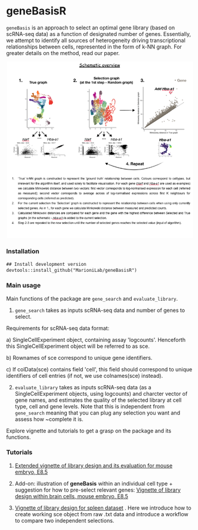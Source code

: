# geneBasisR

`geneBasis` is an approach to select an optimal gene library (based on scRNA-seq data) as a function of designated number of genes. 
Essentially, we attempt to identify all sources of heterogeneity driving transcriptional relationships between cells, represented in the form of k-NN graph. For greater details on the method, read our paper. 


<p align="center">
  <img src="geneBasis_cartoon.png" width="500">
</p>


### Installation

```
## Install development version
devtools::install_github("MarioniLab/geneBasisR") 
```

### Main usage

Main functions of the package are `gene_search` and `evaluate_library`.

1. `gene_search` takes as inputs scRNA-seq data and number of genes to select.

Requirements for scRNA-seq data format:

a) SingleCellExperiment object, containing assay 'logcounts'. Henceforth this SingleCellExperiment object will be referred to as sce.

b) Rownames of sce correspond to unique gene identifiers.

c) If colData(sce) contains field 'cell', this field should correspond to unique identifiers of cell entries (if not, we use colnames(sce) instead).

2. `evaluate_library` takes as inputs scRNA-seq data (as a SingleCellExperiment objects, using logcounts) and charcter vector of gene names, and estimates the quality of the selected library at cell type, cell and gene levels. Note that this is independent from `gene_search` meaning that you can plug any selection you want and assess how ~complete it is.


Explore vignette and tutorials to get a grasp on the package and its functions.


### Tutorials

1. [Extended vignette of library design and its evaluation for mouse embryo, E8.5](https://rawcdn.githack.com/MarioniLab/geneBasis_tutorials/ef2d83ae4eaf607c447037dc8981b18d4e7821af/geneBasis_mouseEmbryo_extended.html)

2. Add-on: illustration of **geneBasis** within an individual cell type + suggestion for how to pre-select relevant genes:
[Vignette of library design within brain cells, mouse embryo, E8.5](https://rawcdn.githack.com/MarioniLab/geneBasis_tutorials/ef2d83ae4eaf607c447037dc8981b18d4e7821af/geneBasis_mouseEmbryo_within_celltype.html)

3. [Vignette of library design for spleen dataset](https://rawcdn.githack.com/MarioniLab/geneBasis_tutorials/ef2d83ae4eaf607c447037dc8981b18d4e7821af/geneBasis_spleen.html) . Here we introduce how to create working sce object from raw .txt data and introduce a workflow to compare two independent selections.


